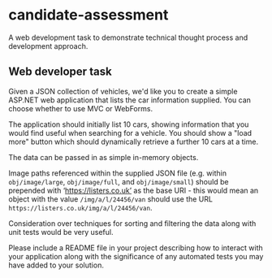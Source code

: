 # candidate-assessment
A web development task to demonstrate technical thought process and development approach.

## Web developer task

Given a JSON collection of vehicles, we'd like you to create a simple ASP.NET web application that lists the car information supplied. You can choose whether to use MVC or WebForms.

The application should initially list 10 cars, showing information that you would find useful when searching for a vehicle. You should show a "load more" button which should dynamically retrieve a further 10 cars at a time.

The data can be passed in as simple in-memory objects.

Image paths referenced within the supplied JSON file (e.g. within `obj/image/large`, `obj/image/full`, and `obj/image/small`) should be prepended with ‘https://listers.co.uk’ as the base URI - this would mean an object with the value `/img/a/l/24456/van` should use the URL `https://listers.co.uk/img/a/l/24456/van`.

Consideration over techniques for sorting and filtering the data along with unit tests would be very useful.

Please include a README file in your project describing how to interact with your application along with the significance of any automated tests you may have added to your solution.
